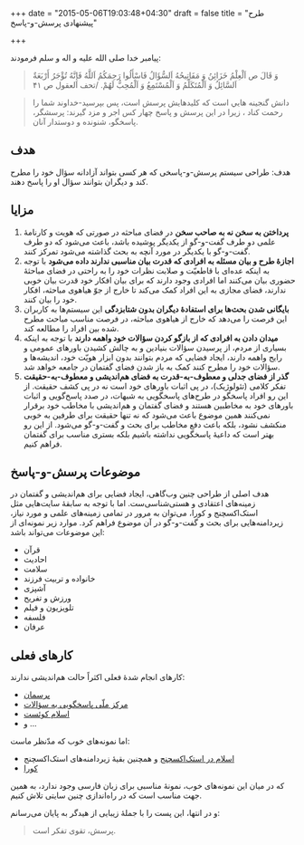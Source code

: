 +++
date = "2015-05-06T19:03:48+04:30"
draft = false
title = "طرح پیشنهادی پرسش-و-پاسخ"

+++

پیامبر خدا صلی الله علیه و اله و سلم فرمودند:

> وَ قَالَ ص اَلْعِلْمُ خَزَائِنُ وَ مَفَاتِيحُهُ اَلسُّؤَالُ فَاسْأَلُوا رَحِمَكُمُ اَللَّهُ فَإِنَّهُ تُؤْجَرُ أَرْبَعَةٌ اَلسَّائِلُ وَ اَلْمُتَكَلِّمُ وَ اَلْمُسْتَمِعُ وَ اَلْمُحِبُّ لَهُمْ. /تحف العقول ص ۴۱

> دانش گنجينه هايي است كه كليدهايش پرسش است، پس بپرسيد-خداوند شما را رحمت كناد ، زيرا در اين پرسش و پاسخ چهار كس اجر و مزد گيرند: پرسشگر، پاسخگو، شنونده و دوستدار آنان.

## هدف
هدف: طراحی سیستم پرسش-و-پاسخی که هر کسی بتواند آزادانه سؤال خود را مطرح کند و دیگران بتوانند سؤال او را پاسخ دهند.

## مزایا

1. **پرداختن به سخن نه به صاحب سخن** در فضای مباحثه در صورتی که هویت و کارنامهٔ علمی دو طرف گفت-و-گو از یکدیگر پوشیده باشد، باعث می‌شود که دو طرف گفت-و-گو با یکدیگر در مورد آنچه به بحث گذاشته می‌شود تمرکز کنند.
2. **اجازهٔ طرح و بیان مسئله به افرادی که قدرت بیان مناسبی ندارند داده می‌شود** با توجه به اینکه عده‌ای با قاطعیّت و صلابت نظرات خود را به راحتی در فضای مباحثهٔ حضوری بیان می‌کنند اما افرادی وجود دارند که برای بیان افکار خود قدرت بیان خوبی ندارند، فضای مجازی به این افراد کمک می‌کند تا خارج از جوّ هیاهوی مباحثه، افکار خود را بیان کنند.
3. **بایگانی شدن بحث‌ها برای استفادهٔ دیگران بدون شتابزدگی** این سیستم‌ها به کاربران این فرصت را می‌دهد که خارج از هیاهوی مباحثه، در فرصت مناسب مباحث مطرح شده بین افراد را مطالعه کند.
4. **میدان دادن به افرادی که از بازگو کردن سؤالات خود واهمه دارند** با توجه به اینکه بسیاری از مردم، از پرسیدن سؤالات بنیادین و به چالش کشیدن باورهای عمومی و رایج واهمه دارند، ایجاد فضایی که مردم بتوانند بدون ابزار هویّت خود، اندیشه‌ها و سؤالات خود را مطرح کنند کمک به باز شدن فضای گفتمان در جامعه خواهد شد.
5. **گذر از فضای جدلی و معطوف-به-قدرت به فضای هم‌اندیشی و معطوف-به-حقیقت** تفکر کلامی (تئولوژیک)، در پی اثبات باورهای خود است نه در پی کشف حقیقت. از این رو افراد پاسخگو در طرح‌های پاسخگویی به شبهات، در صدد پاسخ‌گویی و اثبات باورهای خود به مخاطبین هستند و فضای گفتمان و هم‌اندیشی با مخاطب خود برقرار نمی‌کنند همین موضوع باعث می‌شود که نه تنها حقیقت برای طرفین به خوبی منکشف نشود، بلکه باعث دفع مخاطب برای بحث و گفت-و-گو می‌شود. از این رو بهتر است که داعیهٔ پاسخگویی نداشته باشیم بلکه بستری مناسب برای گفتمان فراهم کنیم.

## موضوعات پرسش-و-پاسخ
هدف اصلی از طراحی چنین وب‌گاهی، ایجاد فضایی برای هم‌اندیشی و گفتمان در زمینه‌های اعتقادی و هستی‌شناسی‌ست. اما با توجه به سابقهٔ سایت‌هایی مثل استک‌اکسچنج و کورا، می‌توان به مرور در تمامی زمینه‌های علمی و مورد نیاز، زیردامنه‌هایی برای بحث و گفت-و-گو در آن موضوع فراهم کرد. موارد زیر نمونه‌ای از این موضوعات می‌تواند باشد:

* قرآن
* احادیث
* سلامت
* خانواده و تربیت فرزند
* آشپزی
* ورزش و تفریح
* تلویزیون و فیلم
* فلسفه
* عرفان

## کارهای فعلی
کارهای انجام شدهٔ فعلی اکثراً حالت هم‌اندیشی ندارند:

* [پرسمان](http://porseman.org/)
* [مرکز ملّی پاسخگویی به سؤالات](http://www.pasokhgoo.ir/)
* [اسلام کوئست](http://www.islamquest.net/)
* و ...

اما نمونه‌های خوب که مدّنظر ماست:

* [اسلام در استک‌اکسچنج](http://islam.stackexchange.com) و همچنین بقیهٔ زیردامنه‌های استک‌اکسچنج
* [کورا](http://www.quora.com/)

که در میان این نمونه‌های خوب، نمونهٔ مناسبی برای زبان فارسی وجود ندارد، به همین جهت مناسب است که در راه‌اندازی چنین سایتی تلاش کنیم.

و در انتها، این پست را با جملهٔ زیبایی از هیدگر به پایان می‌رسانم:

> پرسش، تقوی تفکر است.

